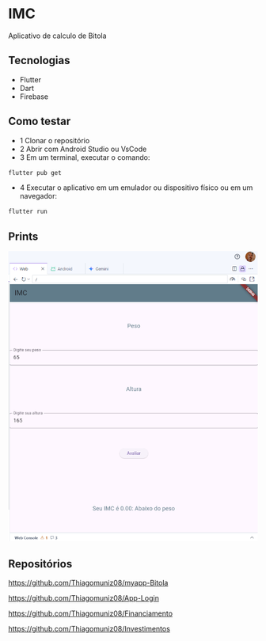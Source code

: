 # IMC
Aplicativo de calculo de Bitola 

## Tecnologias
- Flutter
- Dart
- Firebase

## Como testar
- 1 Clonar o repositório
- 2 Abrir com Android Studio ou VsCode
- 3 Em um terminal, executar o comando:
```bash
flutter pub get
```
- 4 Executar o aplicativo em um emulador ou dispositivo físico ou em um navegador:
```bash
flutter run
```

## Prints 
![IMC](IMC.png)

## Repositórios 
https://github.com/Thiagomuniz08/myapp-Bitola

https://github.com/Thiagomuniz08/App-Login

https://github.com/Thiagomuniz08/Financiamento

https://github.com/Thiagomuniz08/Investimentos
